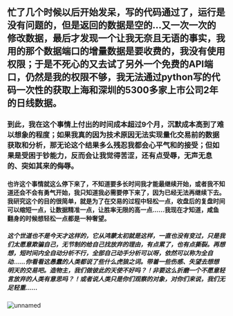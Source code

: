 ## 忙了几个时候以后开始发呆，写的代码通过了，运行是没有问题的，但是返回的数据是空的…又一次一次的修改数据，最后才发现一个让我无奈且无语的事实，我用的那个数据端口的增量数据是要收费的，我没有使用权限；于是不死心的又去试了另外一个免费的API端口，仍然是我的权限不够，我无法通过python写的代码一次性的获取上海和深圳的5300多家上市公司2年的日线数据。

### 到此，我在这个事情上付出的时间成本超过9个月，沉默成本高到了难以想象的程度；如果我真的因为技术原因无法实现量化交易前的数据获取和分析，那无论这个结果多么残忍我都会心平气和的接受；但如果是受困于钞能力，反而会让我觉得苦涩，还有点受辱，无声无息的、突如其来的侮辱。

#### 也许这个事情就这么停下来了，不知道要多长时间我才能最继续开始，或者我不知道还会不会有勇气开始，我只知道我必需要停下来了，因为已经无法再继续下去。我研究这个的目的很简单，就是为了在交易的过程中轻松一点，收盘后的复盘时间可以缩短一点，让数据精准一点，让胜率无限的高一点……我现在才知道，咸鱼翻身的时候想轻松一点都是一种奢望。

##### 这个世道也不是今天才这样的，它从鸿蒙太初就是这样，一直也没有变过，只是我们太愿意欺骗自己，无节制的给自己找放弃的理由，有点累了，也有点撕裂。再想想，短时间内全自动分析不行，全部自己动手分析可以呀，依然可以称为全自动……你看看这愚蠢的人类都说了些什么虎狼之词。带着一些伤感、失望去想想明天的交易吧。造物主，我们做彼此的天使不好吗？！非要这么折磨一个不愿意轻言放弃的人类有意思吗？！或者说人类只是你们观察的对象，对你们来说，我们无足轻重……
![unnamed](https://github.com/kklee888/blog/assets/141330778/4153a1e6-af3e-4ffa-acff-691f2e1ce0bd)
